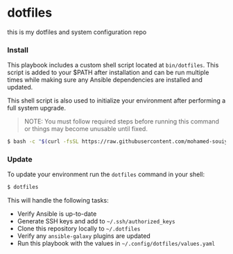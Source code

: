 # dotfiles
this is my dotfiles and system configuration repo


### Install

This playbook includes a custom shell script located at `bin/dotfiles`. This script is added to your $PATH after installation and can be run multiple times while making sure any Ansible dependencies are installed and updated.

This shell script is also used to initialize your environment after performing a full system upgrade.

> NOTE: You must follow required steps before running this command or things may become unusable until fixed.

```bash
$ bash -c "$(curl -fsSL https://raw.githubusercontent.com/mohamed-souiyeh/dotfiles/master/bin/dotfiles)"
```

### Update

To update your environment run the `dotfiles` command in your shell:

```bash
$ dotfiles
```

This will handle the following tasks:

- Verify Ansible is up-to-date
- Generate SSH keys and add to `~/.ssh/authorized_keys`
- Clone this repository locally to `~/.dotfiles`
- Verify any `ansible-galaxy` plugins are updated
- Run this playbook with the values in `~/.config/dotfiles/values.yaml`